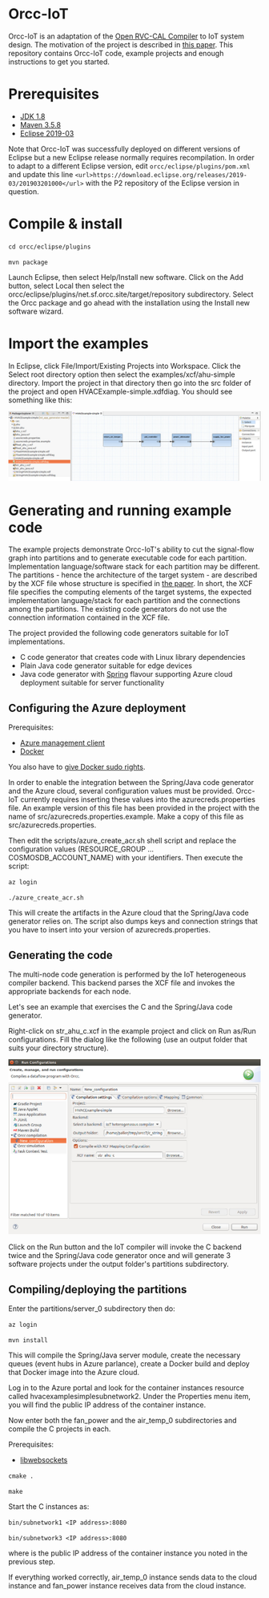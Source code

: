 # Orcc-IoT

Orcc-IoT is an adaptation of the [Open RVC-CAL Compiler](http://orcc.sourceforge.net/) to IoT system design. The motivation of the project is described in
[this paper](https://www.researchgate.net/publication/331319887_Dataflow-based_Heterogeneous_Code_Generator_for_IoT_Applications). This repository contains
Orcc-IoT code, example projects and enough instructions to get you started.

# Prerequisites

* [JDK 1.8](https://www.oracle.com/technetwork/java/javase/downloads/jdk8-downloads-2133151.html)
* [Maven 3.5.8](https://maven.apache.org/download.cgi)
* [Eclipse 2019-03](https://www.eclipse.org/downloads/packages/release/2019-03/r)

Note that Orcc-IoT was successfully deployed on different versions of Eclipse but a new Eclipse release normally requires recompilation. In order to adapt to
a different Eclipse version, edit `orcc/eclipse/plugins/pom.xml` and update this line `<url>https://download.eclipse.org/releases/2019-03/201903201000</url>`
with the P2 repository of the Eclipse version in question.

# Compile & install

`cd orcc/eclipse/plugins`

`mvn package`

Launch Eclipse, then select Help/Install new software. Click on the Add button, select Local then select the 
orcc/eclipse/plugins/net.sf.orcc.site/target/repository subdirectory. Select the Orcc package and go ahead
with the installation using the Install new software wizard.

# Import the examples

In Eclipse, click File/Import/Existing Projects into Workspace. Click the Select root directory option then select the examples/xcf/ahu-simple directory.
Import the project in that directory then go into the src folder of the project and open HVACExample-simple.xdfdiag. You should see something like this:

![example-network](imgs/example-network.jpg)

# Generating and running example code

The example projects demonstrate Orcc-IoT's ability to cut the signal-flow graph into partitions and to generate executable code for each partition.
Implementation language/software stack for each partition may be different. The partitions - hence the architecture of the target system - are described
by the XCF file whose structure is specified in [the paper](https://www.researchgate.net/publication/331319887_Dataflow-based_Heterogeneous_Code_Generator_for_IoT_Applications). In short, the XCF file specifies the computing elements of the target systems, the expected
implementation language/stack for each partition and the connections among the partitions. The existing code generators do not use the connection
information contained in the XCF file.

The project provided the following code generators suitable for IoT implementations.

* C code generator that creates code with Linux library dependencies
* Plain Java code generator suitable for edge devices
* Java code generator with [Spring](https://spring.io/) flavour supporting Azure cloud deployment suitable for server functionality

## Configuring the Azure deployment

Prerequisites:

* [Azure management client](https://docs.microsoft.com/en-us/cli/azure/install-azure-cli?view=azure-cli-latest)
* [Docker](https://docs.docker.com/install/)

You also have to [give Docker sudo rights](https://docs.docker.com/install/linux/linux-postinstall/).

In order to enable the integration between the Spring/Java code generator and the Azure cloud, 
several configuration values must be provided. Orcc-IoT currently requires inserting these values into 
the azurecreds.properties file. An example version of this file has been provided in the project with the
name of src/azurecreds.properties.example. Make a copy of this file as src/azurecreds.properties.

Then edit the scripts/azure_create_acr.sh shell script and replace the configuration values 
(RESOURCE_GROUP ... COSMOSDB_ACCOUNT_NAME) with your identifiers. Then execute the script:

`az login`

`./azure_create_acr.sh`

This will create the artifacts in the Azure cloud that the Spring/Java code generator relies on. The script also dumps
keys and connection strings that you have to insert into your version of azurecreds.properties.

## Generating the code

The multi-node code generation is performed by the IoT heterogeneous compiler backend. This backend parses
the XCF file and invokes the appropriate backends for each node.

Let's see an example that exercises the C and the Spring/Java code generator.

Right-click on str_ahu_c.xcf in the example project and click on Run as/Run configurations. Fill the dialog like the following 
(use an output folder that suits your directory structure).

![run-configurations](imgs/run-configurations.jpg)

Click on the Run button and the IoT compiler will invoke the C backend twice and the Spring/Java code generator once and will
generate 3 software projects under the output folder's partitions subdirectory.

## Compiling/deploying the partitions

Enter the partitions/server_0 subdirectory then do:

`az login`

`mvn install`

This will compile the Spring/Java server module, create the necessary queues (event hubs in Azure parlance), create a Docker
build and deploy that Docker image into the Azure cloud.

Log in to the Azure portal and look for the container instances resource called hvacexamplesimplesubnetwork2. Under the Properties
menu item, you will find the public IP address of the container instance.

Now enter both the fan_power and the air_temp_0 subdirectories and compile the C projects in each.

Prerequisites:

* [libwebsockets](https://libwebsockets.org/)

`cmake .`

`make`

Start the C instances as:

`bin/subnetwork1 <IP address>:8080`

`bin/subnetwork3 <IP address>:8080`

where <IP address> is the public IP address of the container instance you noted in the previous step.

If everything worked correctly, air_temp_0 instance sends data to the cloud instance and fan_power instance receives data from
the cloud instance.



